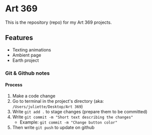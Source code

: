 # Art 369
This is the repository (repo) for my Art 369 projects.


## Features
- Texting animations
- Ambient page
- Earth project


### Git & Github notes

#### Process
1. Make a code change
2. Go to terminal in the project's directory (aka: `/Users/juliette/Desktop/Art 369`)
3. Write `git add .` to stage changes (prepare them to be committed)
4. Write `git commit -m "Short text describing the changes"`
    - Example: `git commit -m "Change button color"`
5. Then write `git push` to update on github
